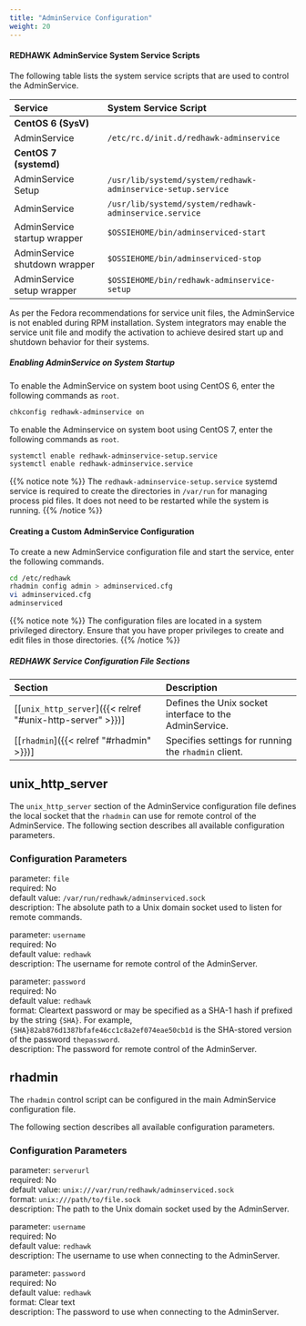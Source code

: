 ```yaml
---
title: "AdminService Configuration"
weight: 20
---
```


#### REDHAWK AdminService System Service Scripts

The following table lists the system service scripts that are used to control the AdminService.

| **Service**                   | **System Service Script**                                    |
| :---------------------------- | :----------------------------------------------------------- |
| **CentOS 6 (SysV)**           |                                                              |
| AdminService                  | `/etc/rc.d/init.d/redhawk-adminservice`                      |
| **CentOS 7 (systemd)**        |                                                              |
| AdminService Setup            | `/usr/lib/systemd/system/redhawk-adminservice-setup.service` |
| AdminService                  | `/usr/lib/systemd/system/redhawk-adminservice.service`       |
| AdminService startup wrapper  | `$OSSIEHOME/bin/adminserviced-start`                         |
| AdminService shutdown wrapper | `$OSSIEHOME/bin/adminserviced-stop`                          |
| AdminService setup wrapper    | `$OSSIEHOME/bin/redhawk-adminservice-setup`                  |

As per the Fedora recommendations for service unit files, the AdminService is not enabled during RPM installation. System integrators may enable the service unit file and modify the activation to achieve desired start up and shutdown behavior for their systems.

##### Enabling AdminService on System Startup

To enable the AdminService on system boot using CentOS 6, enter the following commands as `root`.
```sh
chkconfig redhawk-adminservice on
```

To enable the Adminservice on system boot using CentOS 7, enter the following commands as `root`.
```sh
systemctl enable redhawk-adminservice-setup.service
systemctl enable redhawk-adminservice.service
```
{{% notice note %}}
The `redhawk-adminservice-setup.service` systemd service is required to create the directories in `/var/run` for managing process pid files. It does not need to be restarted while the system is running.
{{% /notice %}}

#### Creating a Custom AdminService Configuration

To create a new AdminService configuration file and start the service, enter the following commands.
```sh
cd /etc/redhawk
rhadmin config admin > adminserviced.cfg
vi adminserviced.cfg
adminserviced
```
{{% notice note %}}
The configuration files are located in a system privileged directory. Ensure that you have proper privileges to create and edit files in those directories.
{{% /notice %}}

##### REDHAWK Service Configuration File Sections

| **Section**                                                | **Description**                                               |
| :--------------------------------------------------------- | :------------------------------------------------------------ |
| [[`unix_http_server`]({{< relref "#unix-http-server" >}})] | Defines the Unix socket interface to the AdminService.        |
| [[`rhadmin`]({{< relref "#rhadmin" >}})]                   | Specifies settings for running the `rhadmin` client.          |

## unix_http_server

The `unix_http_server` section of the AdminService configuration file defines the local socket that the `rhadmin` can use for remote control of the AdminService. The following section describes all available configuration parameters.

### Configuration Parameters

parameter: `file`  
required: No  
default value: `/var/run/redhawk/adminserviced.sock`  
description: The absolute path to a Unix domain socket used to listen for remote commands.

parameter: `username`  
required: No  
default value: `redhawk`  
description: The username for remote control of the AdminServer.

parameter: `password`  
required: No  
default value: `redhawk`  
format: Cleartext password or may be specified as a SHA-1 hash if prefixed by the string `{SHA}`. For example, `{SHA}82ab876d1387bfafe46cc1c8a2ef074eae50cb1d` is the SHA-stored version of the password `thepassword`.  
description: The password for remote control of the AdminServer.

## rhadmin

The `rhadmin` control script can be configured in the main AdminService configuration file.

The following section describes all available configuration parameters.

### Configuration Parameters

parameter: `serverurl`  
required: No  
default value: `unix:///var/run/redhawk/adminserviced.sock`  
format: `unix:///path/to/file.sock`  
description: The path to the Unix domain socket used by the AdminServer.

parameter: `username`  
required: No  
default value: `redhawk`  
description: The username to use when connecting to the AdminServer.

parameter: `password`  
required: No  
default value: `redhawk`  
format: Clear text  
description: The password to use when connecting to the AdminServer.
